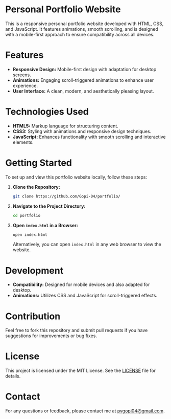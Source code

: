 # Personal Portfolio Website

This is a responsive personal portfolio website developed with HTML, CSS, and JavaScript. It features animations, smooth scrolling, and is designed with a mobile-first approach to ensure compatibility across all devices.

# Features

- **Responsive Design:** Mobile-first design with adaptation for desktop screens.
- **Animations:** Engaging scroll-triggered animations to enhance user experience.
- **User Interface:** A clean, modern, and aesthetically pleasing layout.

# Technologies Used

- **HTML5:** Markup language for structuring content.
- **CSS3:** Styling with animations and responsive design techniques.
- **JavaScript:** Enhances functionality with smooth scrolling and interactive elements.

# Getting Started

To set up and view this portfolio website locally, follow these steps:

1. **Clone the Repository:**

   ```bash
   git clone https://github.com/Gopi-04/portfolio/
   ```

2. **Navigate to the Project Directory:**

   ```bash
   cd portfolio
   ```

3. **Open `index.html` in a Browser:**

   ```bash
   open index.html
   ```

   Alternatively, you can open `index.html` in any web browser to view the website.

# Development

- **Compatibility:** Designed for mobile devices and also adapted for desktop.
- **Animations:** Utilizes CSS and JavaScript for scroll-triggered effects.

# Contribution

Feel free to fork this repository and submit pull requests if you have suggestions for improvements or bug fixes.

# License

This project is licensed under the MIT License. See the [LICENSE](LICENSE) file for details.

# Contact

For any questions or feedback, please contact me at [pvgopi04@gmail.com](mailto:pvgopi04@gmail.com).
